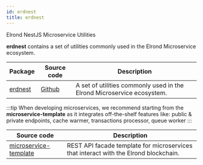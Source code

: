```yaml
---
id: erdnest
title: erdnest
---
```


Elrond NestJS Microservice Utilities

**erdnest** contains a set of utilities commonly used in the Elrond Microservice ecosystem.

| Package                                                         | Source code                                        | Description                                                            |
|-----------------------------------------------------------------|----------------------------------------------------|------------------------------------------------------------------------|
| [erdnest](https://www.npmjs.com/package/@elrondnetwork/erdnest) | [Github](https://github.com/ElrondNetwork/erdnest) | A set of utilities commonly used in the Elrond Microservice ecosystem. |

:::tip
When developing microservices, we recommend starting from the **microservice-template** as it integrates off-the-shelf features like: public & private endpoints, cache warmer, transactions processor, queue worker
:::

| Source code                                                                     | Description                                                                          |
|---------------------------------------------------------------------------------|--------------------------------------------------------------------------------------|
| [microservice-template](https://github.com/ElrondNetwork/microservice-template) | REST API facade template for microservices that interact with the Elrond blockchain. |

